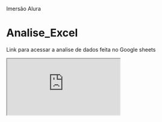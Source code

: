 Imersão Alura 
# Analise_Excel
 Link para acessar a analise de dados feita no Google sheets

<iframe src="https://docs.google.com/spreadsheets/d/e/2PACX-1vS3RTXTAkSio_g_qVwaMtmhk7YV3zzFQsHRI_lF_nlHa_O5TmSMkEj6hfVlOqKqOycp1fBomKZSMwq1/pubhtml?widget=true&amp;headers=false"></iframe>

